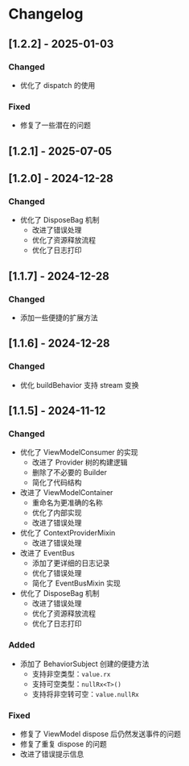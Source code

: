 # Changelog

## [1.2.2] - 2025-01-03

### Changed

- 优化了 dispatch 的使用

### Fixed

- 修复了一些潜在的问题

## [1.2.1] - 2025-07-05

## [1.2.0] - 2024-12-28

### Changed

- 优化了 DisposeBag 机制
  - 改进了错误处理
  - 优化了资源释放流程
  - 优化了日志打印

## [1.1.7] - 2024-12-28

### Changed

- 添加一些便捷的扩展方法

## [1.1.6] - 2024-12-28

### Changed

- 优化 buildBehavior 支持 stream 变换

## [1.1.5] - 2024-11-12

### Changed

- 优化了 ViewModelConsumer 的实现
  - 改进了 Provider 树的构建逻辑
  - 删除了不必要的 Builder
  - 简化了代码结构
- 改进了 ViewModelContainer
  - 重命名为更准确的名称
  - 优化了内部实现
  - 改进了错误处理
- 优化了 ContextProviderMixin
  - 改进了错误处理
- 改进了 EventBus
  - 添加了更详细的日志记录
  - 优化了错误处理
  - 简化了 EventBusMixin 实现
- 优化了 DisposeBag 机制
  - 改进了错误处理
  - 优化了资源释放流程
  - 优化了日志打印

### Added

- 添加了 BehaviorSubject 创建的便捷方法
  - 支持非空类型：`value.rx`
  - 支持可空类型：`nullRx<T>()`
  - 支持将非空转可空：`value.nullRx`

### Fixed

- 修复了 ViewModel dispose 后仍然发送事件的问题
- 修复了重复 dispose 的问题
- 改进了错误提示信息
